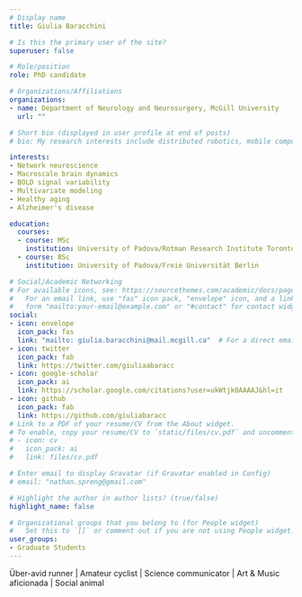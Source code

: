 ```yaml
---
# Display name
title: Giulia Baracchini

# Is this the primary user of the site?
superuser: false

# Role/position
role: PhD candidate

# Organizations/Affiliations
organizations:
- name: Department of Neurology and Neurosurgery, McGill University
  url: ""

# Short bio (displayed in user profile at end of posts)
# bio: My research interests include distributed robotics, mobile computing and programmable matter.

interests:
- Network neuroscience
- Macroscale brain dynamics
- BOLD signal variability
- Multivariate modeling
- Healthy aging
- Alzheimer's disease

education:
  courses:
  - course: MSc
    institution: University of Padova/Rotman Research Institute Toronto 
  - course: BSc 
    institution: University of Padova/Freie Universität Berlin 

# Social/Academic Networking
# For available icons, see: https://sourcethemes.com/academic/docs/page-builder/#icons
#   For an email link, use "fas" icon pack, "envelope" icon, and a link in the
#   form "mailto:your-email@example.com" or "#contact" for contact widget.
social:
- icon: envelope
  icon_pack: fas
  link: "mailto: giulia.baracchini@mail.mcgill.ca"  # For a direct email link, use "mailto:test@example.org".
- icon: twitter
  icon_pack: fab
  link: https://twitter.com/giuliaabaracc
- icon: google-scholar
  icon_pack: ai
  link: https://scholar.google.com/citations?user=ukWtjk0AAAAJ&hl=it
- icon: github
  icon_pack: fab
  link: https://github.com/giuliabaracc
# Link to a PDF of your resume/CV from the About widget.
# To enable, copy your resume/CV to `static/files/cv.pdf` and uncomment the lines below.
# - icon: cv
#   icon_pack: ai
#   link: files/cv.pdf

# Enter email to display Gravatar (if Gravatar enabled in Config)
# email: "nathan.spreng@gmail.com"

# Highlight the author in author lists? (true/false)
highlight_name: false

# Organizational groups that you belong to (for People widget)
#   Set this to `[]` or comment out if you are not using People widget.
user_groups:
- Graduate Students
---
```


Über-avid runner | Amateur cyclist | Science communicator | Art & Music aficionada | Social animal


